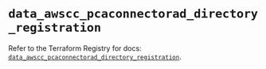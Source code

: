 # `data_awscc_pcaconnectorad_directory_registration`

Refer to the Terraform Registry for docs: [`data_awscc_pcaconnectorad_directory_registration`](https://registry.terraform.io/providers/hashicorp/awscc/0.70.0/docs/data-sources/pcaconnectorad_directory_registration).
